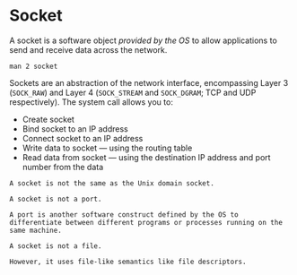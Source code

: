 # Socket

A socket is a software object _provided by the OS_ to allow applications to send and receive data across the network.

```
man 2 socket
```

Sockets are an abstraction of the network interface, encompassing Layer 3 (`SOCK_RAW`) and Layer 4 (`SOCK_STREAM` and `SOCK_DGRAM`; TCP and UDP respectively). The system call allows you to:

* Create socket
* Bind socket to an IP address
* Connect socket to an IP address
* Write data to socket — using the routing table
* Read data from socket — using the destination IP address and port number from the data

```admonish note title="Socket vs. Unix domain socket"
A socket is not the same as the Unix domain socket.
```

```admonish note title="Socket vs. port"
A socket is not a port.

A port is another software construct defined by the OS to differentiate between different programs or processes running on the same machine.
```

```admonish note title="Socket vs. file"
A socket is not a file.

However, it uses file-like semantics like file descriptors.
```

